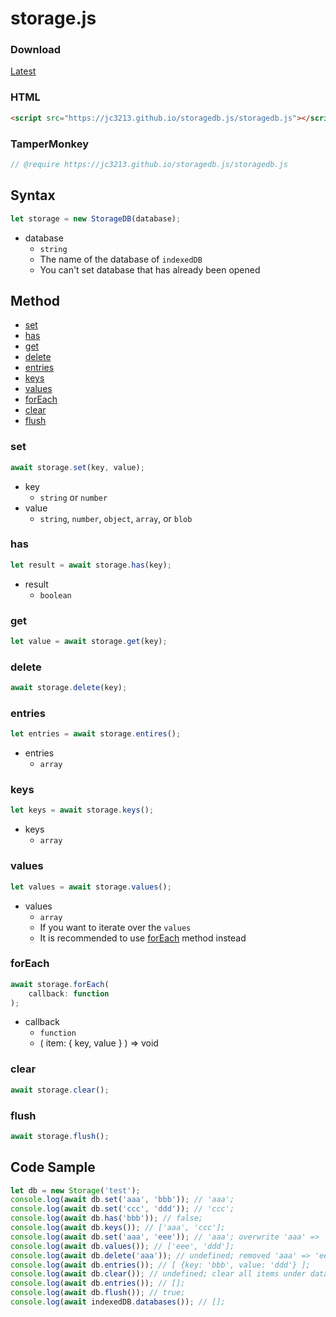 # storage.js

### Download
[Latest](//jc3213.github.io/storagedb.js/storagedb.js)

### HTML
```HTML
<script src="https://jc3213.github.io/storagedb.js/storagedb.js"></script>
```

### TamperMonkey
```javascript
// @require https://jc3213.github.io/storagedb.js/storagedb.js
```

## Syntax
```javascript
let storage = new StorageDB(database);
```
- database
    - `string`
    - The name of the database of `indexedDB`
    - You can't set database that has already been opened

## Method
- [set](#set)
- [has](#has)
- [get](#get)
- [delete](#delete)
- [entries](#entries)
- [keys](#keys)
- [values](#values)
- [forEach](#foreach)
- [clear](#clear)
- [flush](#flush)

### set
```javascript
await storage.set(key, value);
```
- key
    - `string` or `number`
- value
    - `string`, `number`, `object`, `array`, or `blob`

### has
```javascript
let result = await storage.has(key);
```
- result
    - `boolean`

### get
```javascript
let value = await storage.get(key);
```

### delete
```javascript
await storage.delete(key);
```

### entries
```javascript
let entries = await storage.entires();
```
- entries
    - `array`

### keys
```javascript
let keys = await storage.keys();
```
- keys
    - `array`

### values
```javascript
let values = await storage.values();
```
- values
    - `array`
    - If you want to iterate over the `values`
    - It is recommended to use [forEach](#forEach) method instead

### forEach
```javascript
await storage.forEach(
    callback: function
);
```
- callback
    - `function`
    - ( item: { key, value } ) => void

### clear
```javascript
await storage.clear();
```

### flush
```javascript
await storage.flush();
```

## Code Sample
```javascript
let db = new Storage('test');
console.log(await db.set('aaa', 'bbb')); // 'aaa';
console.log(await db.set('ccc', 'ddd')); // 'ccc';
console.log(await db.has('bbb')); // false;
console.log(await db.keys()); // ['aaa', 'ccc'];
console.log(await db.set('aaa', 'eee')); // 'aaa'; overwrite 'aaa' => 'eee';
console.log(await db.values()); // ['eee', 'ddd'];
console.log(await db.delete('aaa')); // undefined; removed 'aaa' => 'eee';
console.log(await db.entries()); // [ {key: 'bbb', value: 'ddd'} ];
console.log(await db.clear()); // undefined; clear all items under database 'sample' -> object store 'test'
console.log(await db.entries()); // [];
console.log(await db.flush()); // true;
console.log(await indexedDB.databases()); // [];
```
